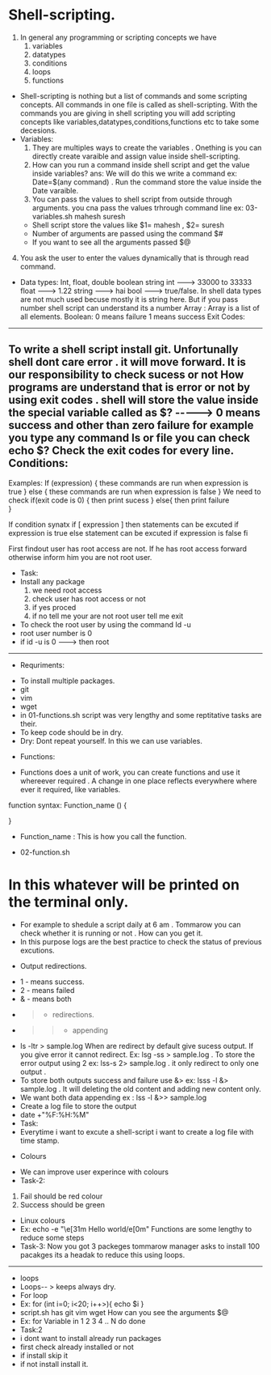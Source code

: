 # Shell-scripting.

1. In general any programming or scripting concepts we have
   1. variables
   2. datatypes
   3. conditions
   4. loops
   5. functions

- Shell-scripting is nothing but a list of commands and some scripting concepts. All commands in one file is called as shell-scripting. With the commands you are giving in shell scripting you will add scripting concepts like variables,datatypes,conditions,functions etc to take some decesions.
- Variables:
  1. They are multiples ways to create the variables . Onething is you can directly create varaible and assign value inside shell-scripting.
  2. How can you run a command inside shell script and get the value inside variables?
 ans: We will do this we write a command ex: Date=$(any command) . Run the command store the value inside the Date varaible.
  3. You can pass the values to shell script from outside through arguments.
 you cna pass the values trhrough command line ex: 03-variables.sh mahesh suresh 
  - Shell script store the values like $1= mahesh , $2= suresh
  - Number of arguments are passed using the command $#
  - If you want to see all the arguments passed $@
 4. You ask the user to enter the values dynamically that is through read command.

-  Data types:
 Int, float, double boolean string
 int ---> 33000 to 33333
 float ---> 1.22
 string ---> hai
 bool ---> true/false.
 In shell data types are not much used becuse mostly it is string here. But if you pass number shell script can understand its a number
Array : Array is a list of all elements.
Boolean: 0 means failure
         1 means success
Exit Codes:
---------------------
To write a shell script install git.
Unfortunally shell dont care error . it will move forward.
It is our responsibility to check sucess or not
How programs are understand that is error or not by using exit codes .
shell will store the value inside the special variable called as $? -----> 0 means success and other than zero failure
for example you type any command ls or file you can check echo $? 
Check the exit codes for every line.
Conditions:
----------------------
Examples:
If (expression) {
   these commands are run when expression is true
}
else {
   these commands are run when expression is false
}
We need to check
if(exit code is 0) {
then print sucess
}
else{
then print failure   
}   

If condition synatx
if [ expression ]
then
    statements can be excuted if expression is true
else
    statement can be excuted if expression is false
fi        

First findout user has root access are not.
If he has root access forward otherwise inform him you are not root user.

- Task:
- Install any package
   1. we need root access
   2. check user has root access or not
   3. if yes proced
   4. if no tell me your are not root user tell me exit
- To check the root user by using the command Id -u  
- root user number is 0
- if id -u is 0 ---> then root
--------------------------------------------
* Requriments:
- To install multiple packages.
- git 
- vim
- wget
- in 01-functions.sh script  was very lengthy and some reptitative tasks are their.
- To keep code should be in dry.
- Dry: Dont repeat yourself. In this we can use variables.
* Functions:
- Functions does a unit of work, you can create functions and use it whereever required . A change in one place reflects everywhere where ever it required, like variables.

function syntax:
Function_name () {

}
- Function_name : This is how you call the function.

- 02-function.sh
# In this whatever will be printed on the terminal only.
- For example to shedule a script daily at 6 am . Tommarow you can check whether it is running or not . How can you get it. 
- In this purpose logs are the best practice to check the status of previous excutions.
* Output redirections.
- 1 - means success.
- 2 - means failed
- & - means both
- > - redirections.
- >> - appending
- ls -ltr > sample.log When are redirect by default give sucess output. If you give error it cannot redirect. Ex: lsg -ss > sample.log . To store the error output using 2 ex: lss-s 2> sample.log . it only redirect to only one output .
- To store both outputs success and failure use &> ex: lsss -l &> sample.log . It will deleting the old content and adding new content only.
- We want both data appending ex : lss -l &>> sample.log
- Create a log file to store the output
- date +"%F:%H:%M"
- Task:
- Everytime i want to excute  a shell-script i want to create a log file with time stamp. 
* Colours
- We can improve user experince with colours
- Task-2:
1. Fail should be red colour
2. Success should be green
- Linux colours
- Ex: echo -e "\e[31m Hello world/e[0m"
Functions are some lengthy to reduce some steps
- Task-3: Now you got 3 packeges tommarow manager asks to install 100 pacakges its a headak to reduce this using loops.
------
- loops
- Loops-- > keeps always dry.
- For loop
- Ex: for (int i=0; i<20; i++>){
            echo $i
}
- script.sh has git vim wget 
How can you see the arguments $@
- Ex:
for Variable in 1 2 3 4 .. N
do
  <commands>
done  
- Task:2 
- i dont want to install already run  packages
- first check already installed or not
- if install skip it
- if not install install it.



